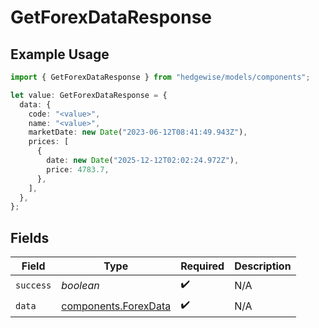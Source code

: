 # GetForexDataResponse

## Example Usage

```typescript
import { GetForexDataResponse } from "hedgewise/models/components";

let value: GetForexDataResponse = {
  data: {
    code: "<value>",
    name: "<value>",
    marketDate: new Date("2023-06-12T08:41:49.943Z"),
    prices: [
      {
        date: new Date("2025-12-12T02:02:24.972Z"),
        price: 4783.7,
      },
    ],
  },
};
```

## Fields

| Field                                                        | Type                                                         | Required                                                     | Description                                                  |
| ------------------------------------------------------------ | ------------------------------------------------------------ | ------------------------------------------------------------ | ------------------------------------------------------------ |
| `success`                                                    | *boolean*                                                    | :heavy_check_mark:                                           | N/A                                                          |
| `data`                                                       | [components.ForexData](../../models/components/forexdata.md) | :heavy_check_mark:                                           | N/A                                                          |